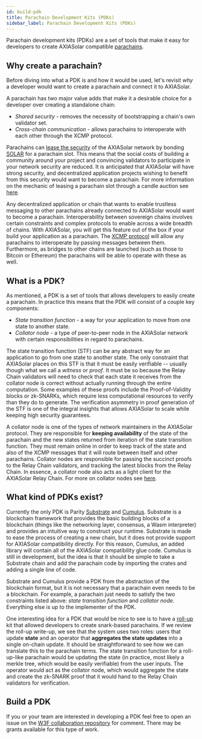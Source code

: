 ```yaml
---
id: build-pdk
title: Parachain Development Kits (PDKs)
sidebar_label: Parachain Development Kits (PDKs)
---
```


Parachain development kits (PDKs) are a set of tools that make it easy for developers to create AXIASolar compatible [parachains](learn-parachains).

## Why create a parachain?

Before diving into what a PDK is and how it would be used, let's revisit _why_ a developer would want to create a parachain and connect it to AXIASolar.

A parachain has two major value adds that make it a desirable choice for a developer over creating a standalone chain:

- _Shared security_ - removes the necessity of bootstrapping a chain's own validator set.
- _Cross-chain communication_ - allows parachains to interoperate with each other through the XCMP protocol.

Parachains can [lease the security](learn-security) of the AXIASolar network by bonding [SOLAR](learn-SOLAR) for a parachain slot. This means that the social costs of building a community around your project and convincing validators to participate in your network security are reduced. It is anticipated that AXIASolar will have strong security, and decentralized application projects wishing to benefit from this security would want to become a parachain. For more information on the mechanic of leasing a parachain slot through a candle auction see [here](learn-auction).

Any decentralized application or chain that wants to enable trustless messaging to other parachains already connected to AXIASolar would want to become a parachain. Interoperability between sovereign chains involves certain constraints and complex protocols to enable across a wide breadth of chains. With AXIASolar, you will get this feature out of the box if your build your application as a parachain. The [XCMP protocol](learn-crosschain) will allow any parachains to interoperate by passing messages between them. Furthermore, as bridges to other chains are launched (such as those to Bitcoin or Ethereum) the parachains will be able to operate with these as well.

## What is a PDK?

As mentioned, a PDK is a set of tools that allows developers to easily create a parachain. In practice this means that the PDK will consist of a couple key components:

- _State transition function_ - a way for your application to move from one state to another state.
- _Collator node_ - a type of peer-to-peer node in the AXIASolar network with certain responsibilities in regard to parachains.

The state transition function (STF) can be any abstract way for an application to go from one state to another state. The only constraint that AXIASolar places on this STF is that it must be easily verifiable -- usually though what we call a _witness_ or _proof_. It must be so because the Relay Chain validators will need to check that each state it receives from the collator node is correct without actually running through the entire computation. Some examples of these proofs include the Proof-of-Validity blocks or zk-SNARKs, which require less computational resources to verify than they do to generate. The verification asymmetry in proof generation of the STF is one of the integral insights that allows AXIASolar to scale while keeping high security guarantees.

A collator node is one of the types of network maintainers in the AXIASolar protocol. They are responsible for **keeping availability** of the state of the parachain and the new states returned from iteration of the state transition function. They must remain online in order to keep track of the state and also of the XCMP messages that it will route between itself and other parachains. Collator nodes are responsible for passing the succinct proofs to the Relay Chain validators, and tracking the latest blocks from the Relay Chain. In essence, a collator node also acts as a light client for the AXIASolar Relay Chain. For more on collator nodes see [here](learn-collator).

## What kind of PDKs exist?

Currently the only PDK is Parity [Substrate](https://github.com/axia-tech/substrate) and [Cumulus](https://github.com/axia-tech/cumulus). Substrate is a blockchain framework that provides the basic building blocks of a blockchain (things like the networking layer, consensus, a Wasm interpreter) and provides an intuitive way to construct your runtime. Substrate is made to ease the process of creating a new chain, but it does not provide support for AXIASolar compatibility directly. For this reason, Cumulus, an added library will contain all of the AXIASolar compatibility glue code. Cumulus is still in development, but the idea is that it should be simple to take a Substrate chain and add the parachain code by importing the crates and adding a single line of code.

Substrate and Cumulus provide a PDK from the abstraction of the blockchain format, but it is not necessary that a parachain even needs to be a blockchain. For example, a parachain just needs to satisfy the two constraints listed above: _state transition function_ and _collator node_. Everything else is up to the implementer of the PDK.

One interesting idea for a PDK that would be nice to see is to have a [roll-up](https://ethresear.ch/t/roll-up-roll-back-snark-side-chain-17000-tps/3675) kit that allowed developers to create snark-based parachains. If we review the roll-up write-up, we see that the system uses two roles: users that update **state** and an operator that **aggregates the state updates** into a single on-chain update. It should be straightforward to see how we can translate this to the parachain terms. The state transition function for a roll-up-like parachain would be updating the state (in practice, most likely a merkle tree, which would be easily verifiable) from the user inputs. The operator would act as the collator node, which would aggregate the state and create the zk-SNARK proof that it would hand to the Relay Chain validators for verification.

## Build a PDK

If you or your team are interested in developing a PDK feel free to open an issue on the [W3F collaboration repository](https://github.com/axia-tech/Web3-collaboration) for comment. There may be grants available for this type of work.
